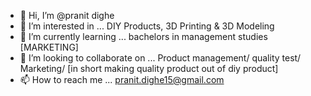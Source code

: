 - 👋 Hi, I’m @pranit dighe
- 👀 I’m interested in ...               DIY Products, 3D Printing & 3D Modeling
- 🌱 I’m currently learning ...          bachelors in management studies [MARKETING]
- 💞️ I’m looking to collaborate on ...   Product management/ quality test/ Marketing/ [in short making quality product out of diy product]
- 📫 How to reach me ...                 pranit.dighe15@gmail.com 

<!---
pran-it/pran-it is a ✨ special ✨ repository because its `README.md` (this file) appears on your GitHub profile.
You can click the Preview link to take a look at your changes.
--->
